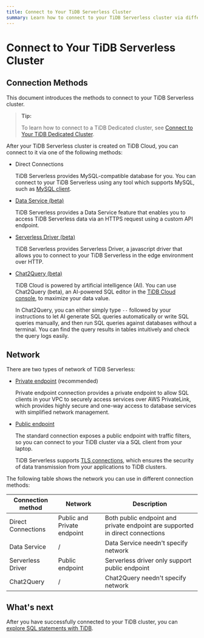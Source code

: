 ```yaml
---
title: Connect to Your TiDB Serverless Cluster
summary: Learn how to connect to your TiDB Serverless cluster via different methods.
---
```


# Connect to Your TiDB Serverless Cluster

## Connection Methods

This document introduces the methods to connect to your TiDB Serverless cluster.

> **Tip:**
>
> To learn how to connect to a TiDB Dedicated cluster, see [Connect to Your TiDB Dedicated Cluster](/tidb-cloud/connect-to-tidb-cluster.md).

After your TiDB Serverless cluster is created on TiDB Cloud, you can connect to it via one of the following methods:

- Direct Connections

  TiDB Serverless provides MySQL-compatible database for you. You can connect to your TiDB Serverless using any tool which supports MySQL, such as [MySQL client](https://dev.mysql.com/downloads/shell/).

- [Data Service (beta)](/tidb-cloud/data-service-overview.md)

  TiDB Serverless provides a Data Service feature that enables you to access TiDB Serverless data via an HTTPS request using a custom API endpoint.

- [Serverless Driver (beta)](/tidb-cloud/serverless-driver.md)

  TiDB Serverless provides Serverless Driver, a javascript driver that allows you to connect to your TiDB Serverless in the edge environment over HTTP.

- [Chat2Query (beta)](/tidb-cloud/explore-data-with-chat2query.md)

  TiDB Cloud is powered by artificial intelligence (AI). You can use Chat2Query (beta), an AI-powered SQL editor in the [TiDB Cloud console](https://tidbcloud.com/), to maximize your data value.

  In Chat2Query, you can either simply type `--` followed by your instructions to let AI generate SQL queries automatically or write SQL queries manually, and then run SQL queries against databases without a terminal. You can find the query results in tables intuitively and check the query logs easily.

## Network

There are two types of network of TiDB Serverless:

- [Private endpoint](/tidb-cloud/set-up-private-endpoint-connections-serverless.md) (recommended)

  Private endpoint connection provides a private endpoint to allow SQL clients in your VPC to securely access services over AWS PrivateLink, which provides highly secure and one-way access to database services with simplified network management.

- [Public endpoint](/tidb-cloud/connect-via-standard-connection-serverless.md)

  The standard connection exposes a public endpoint with traffic filters, so you can connect to your TiDB cluster via a SQL client from your laptop.

  TiDB Serverless supports [TLS connections](/tidb-cloud/secure-connections-to-serverless-clusters.md), which ensures the security of data transmission from your applications to TiDB clusters.

The following table shows the network you can use in different connection methods:

| Connection method  | Network                     | Description                                                                   |
|--------------------|-----------------------------|-------------------------------------------------------------------------------|
| Direct Connections | Public and Private endpoint | Both public endpoint and private endpoint are supported in direct connections |
| Data Service       | /                           | Data Service needn't specify network                                          |
| Serverless Driver  | Public endpoint             | Serverless driver only support public endpoint                                |
| Chat2Query         | /                           | Chat2Query needn't specify network                                            |

## What's next

After you have successfully connected to your TiDB cluster, you can [explore SQL statements with TiDB](/basic-sql-operations.md).
